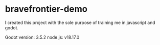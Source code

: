 # bravefrontier-demo

I created this project with the sole purpose of training me in javascript and godot.

Godot version: 3.5.2
node.js: v18.17.0
